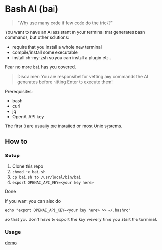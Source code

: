 # Bash AI (bai)

> "Why use many code if few code do the trick?"

You want to have an AI assistant in your terminal that generates bash commands, but other solutions:

- require that you install a whole new terminal
- compile/install some executable
- install oh-my-zsh so you can install a plugin etc..

Fear no more `bai` has you covered.

> Disclaimer: You are responsibel for vetting any commands the AI generates before hitting Enter to execute them!

Prerequisites:
- bash
- curl
- jq
- OpenAi API key

The first 3 are usually pre installed on most Unix systems.

## How to

### Setup
1. Clone this repo
2. `chmod +x bai.sh`
3. `cp bai.sh to /usr/local/bin/bai`
4. `export OPENAI_API_KEY=<your key here>`

Done

If you want you can also do

`echo "export OPENAI_API_KEY=<your key here> >> ~/.bashrc"`

so that you don't have to export the key wevery time you start the terminal.

### Usage

[demo](./assets/demo.gif)

